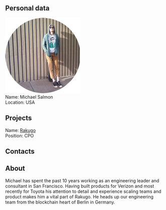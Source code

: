 ## Personal data
![ photo](../people/photo/michael_salmon.png)  
Name: Michael Salmon  
Location: USA  
## Projects 
Name: [Rakugo](../projects/rakugo.md)    
Position: CPO  
## Contacts
## About
Michael has spent the past 10 years working as an engineering leader and consultant in San Francisco. Having built products for Verizon and most recently for Toyota his attention to detail and experience scaling teams and product makes him a vital part of Rakugo. He heads up our engineering team from the blockchain heart of Berlin in Germany.
